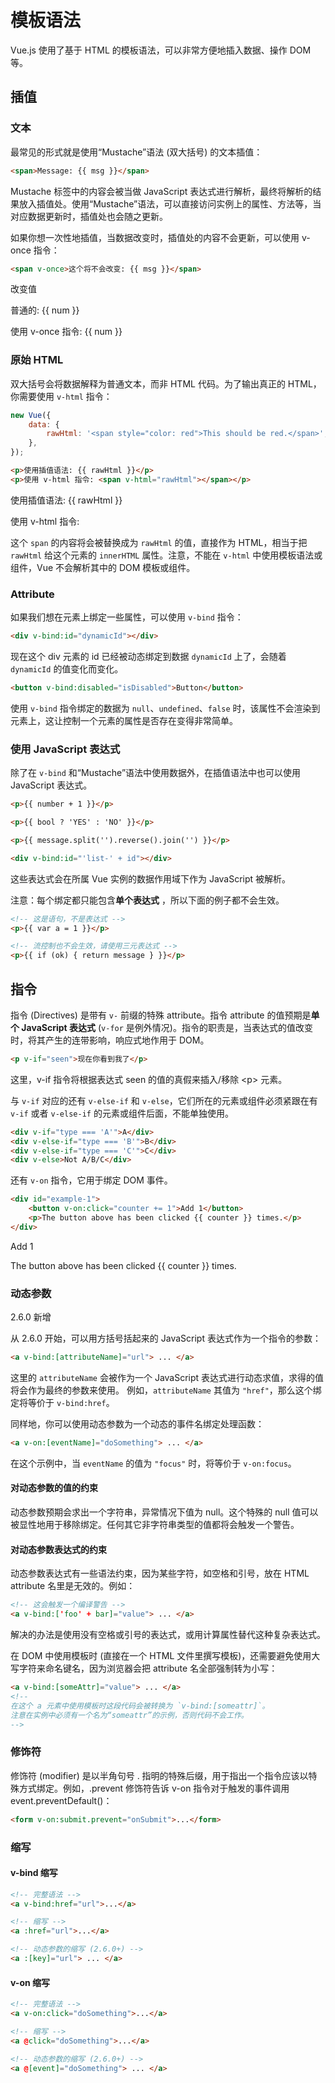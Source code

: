 # 模板语法

Vue.js 使用了基于 HTML 的模板语法，可以非常方便地插入数据、操作 DOM 等。

## 插值

### 文本

最常见的形式就是使用“Mustache”语法 (双大括号) 的文本插值：

```html
<span>Message: {{ msg }}</span>
```

Mustache 标签中的内容会被当做 JavaScript 表达式进行解析，最终将解析的结果放入插值处。使用“Mustache”语法，可以直接访问实例上的属性、方法等，当对应数据更新时，插值处也会随之更新。

如果你想一次性地插值，当数据改变时，插值处的内容不会更新，可以使用 v-once 指令：

```html
<span v-once>这个将不会改变: {{ msg }}</span>
```

<script>
export default { data() { return {num: 1, counter: 0 } } }
</script>

<demo>
<t-button size="small" @click="num++">改变值</t-button>
<p>普通的: {{ num }}</p>
<p v-once>使用 v-once 指令: {{ num }}</p>
</demo>

### 原始 HTML

双大括号会将数据解释为普通文本，而非 HTML 代码。为了输出真正的 HTML，你需要使用 `v-html` 指令：

```js
new Vue({
	data: {
		rawHtml: '<span style="color: red">This should be red.</span>',
	},
});
```

```html
<p>使用插值语法: {{ rawHtml }}</p>
<p>使用 v-html 指令: <span v-html="rawHtml"></span></p>
```

<script setup>
let rawHtml = ref('<span style="color: red">This should be red.</span>')
</script>

<demo>
	<p>使用插值语法: {{ rawHtml }}</p>
	<p>使用 v-html 指令: <span v-html="rawHtml"></span></p>
</demo>

这个 `span` 的内容将会被替换成为 `rawHtml` 的值，直接作为 HTML，相当于把 `rawHtml` 给这个元素的 `innerHTML` 属性。注意，不能在 `v-html` 中使用模板语法或组件，Vue 不会解析其中的 DOM 模板或组件。

### Attribute

如果我们想在元素上绑定一些属性，可以使用 `v-bind` 指令：

```html
<div v-bind:id="dynamicId"></div>
```

现在这个 div 元素的 id 已经被动态绑定到数据 `dynamicId` 上了，会随着 `dynamicId` 的值变化而变化。

```html
<button v-bind:disabled="isDisabled">Button</button>
```

使用 `v-bind` 指令绑定的数据为 `null`、`undefined`、`false` 时，该属性不会渲染到元素上，这让控制一个元素的属性是否存在变得非常简单。

### 使用 JavaScript 表达式

除了在 `v-bind` 和“Mustache”语法中使用数据外，在插值语法中也可以使用 JavaScript 表达式。

```html
<p>{{ number + 1 }}</p>

<p>{{ bool ? 'YES' : 'NO' }}</p>

<p>{{ message.split('').reverse().join('') }}</p>

<div v-bind:id="'list-' + id"></div>
```

这些表达式会在所属 Vue 实例的数据作用域下作为 JavaScript 被解析。

注意：每个绑定都只能包含**单个表达式** ，所以下面的例子都不会生效。

```html
<!-- 这是语句，不是表达式 -->
<p>{{ var a = 1 }}</p>

<!-- 流控制也不会生效，请使用三元表达式 -->
<p>{{ if (ok) { return message } }}</p>
```

## 指令

指令 (Directives) 是带有 `v-` 前缀的特殊 attribute。指令 attribute 的值预期是**单个 JavaScript 表达式** (`v-for` 是例外情况)。指令的职责是，当表达式的值改变时，将其产生的连带影响，响应式地作用于 DOM。

```html
<p v-if="seen">现在你看到我了</p>
```

这里，v-if 指令将根据表达式 seen 的值的真假来插入/移除 \<p\> 元素。

与 `v-if` 对应的还有 `v-else-if` 和 `v-else`，它们所在的元素或组件必须紧跟在有 `v-if` 或者 `v-else-if` 的元素或组件后面，不能单独使用。

```html
<div v-if="type === 'A'">A</div>
<div v-else-if="type === 'B'">B</div>
<div v-else-if="type === 'C'">C</div>
<div v-else>Not A/B/C</div>
```

还有 `v-on` 指令，它用于绑定 DOM 事件。

```html
<div id="example-1">
	<button v-on:click="counter += 1">Add 1</button>
	<p>The button above has been clicked {{ counter }} times.</p>
</div>
```

<demo>
	<div id="example-1">
		<t-button size="small" v-on:click="counter += 1">Add 1</t-button>
		<p>The button above has been clicked {{ counter }} times.</p>
	</div>
</demo>

### 动态参数

<version>2.6.0 新增</version>

从 2.6.0 开始，可以用方括号括起来的 JavaScript 表达式作为一个指令的参数：

```html
<a v-bind:[attributeName]="url"> ... </a>
```

这里的 `attributeName` 会被作为一个 JavaScript 表达式进行动态求值，求得的值将会作为最终的参数来使用。
例如，`attributeName` 其值为 `"href"`，那么这个绑定将等价于 `v-bind:href`。

同样地，你可以使用动态参数为一个动态的事件名绑定处理函数：

```html
<a v-on:[eventName]="doSomething"> ... </a>
```

在这个示例中，当 `eventName` 的值为 `"focus"` 时，将等价于 `v-on:focus`。

#### 对动态参数的值的约束

动态参数预期会求出一个字符串，异常情况下值为 null。这个特殊的 null 值可以被显性地用于移除绑定。任何其它非字符串类型的值都将会触发一个警告。

#### 对动态参数表达式的约束

动态参数表达式有一些语法约束，因为某些字符，如空格和引号，放在 HTML attribute 名里是无效的。例如：

```html
<!-- 这会触发一个编译警告 -->
<a v-bind:['foo' + bar]="value"> ... </a>
```

解决的办法是使用没有空格或引号的表达式，或用计算属性替代这种复杂表达式。

在 DOM 中使用模板时 (直接在一个 HTML 文件里撰写模板)，还需要避免使用大写字符来命名键名，因为浏览器会把 attribute 名全部强制转为小写：

```html
<a v-bind:[someAttr]="value"> ... </a>
<!--
在这个 a 元素中使用模板时这段代码会被转换为 `v-bind:[someattr]`。
注意在实例中必须有一个名为“someattr”的示例，否则代码不会工作。
-->
```

### 修饰符

修饰符 (modifier) 是以半角句号 . 指明的特殊后缀，用于指出一个指令应该以特殊方式绑定。例如，.prevent 修饰符告诉 v-on 指令对于触发的事件调用 event.preventDefault()：

```html
<form v-on:submit.prevent="onSubmit">...</form>
```

### 缩写

#### v-bind 缩写

```html
<!-- 完整语法 -->
<a v-bind:href="url">...</a>

<!-- 缩写 -->
<a :href="url">...</a>

<!-- 动态参数的缩写 (2.6.0+) -->
<a :[key]="url"> ... </a>
```

#### v-on 缩写

```html
<!-- 完整语法 -->
<a v-on:click="doSomething">...</a>

<!-- 缩写 -->
<a @click="doSomething">...</a>

<!-- 动态参数的缩写 (2.6.0+) -->
<a @[event]="doSomething"> ... </a>
```